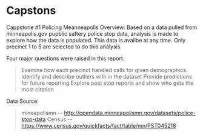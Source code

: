 
# Capstons
Cappstone #1 Policing Meanneapolis
Overview: Based on a data pulled from minneapolis.gov pupblic saftery police stop data, analysis is made to explore how the data is populated. This data is availbe at any time. Only precinct 1 to 5 are selected to do this analysis. 

Four major questions were raised in this report.

  > Examine how each precinct handled calls for given demographics.
  > Identify and describe outliers with in the dataset
  > Provide predictions for future reporting
  > Explore post stop reports and show who gets the most citation
  
  Data Source: 
  > mineapolismn -- http://opendata.minneapolismn.gov/datasets/police-stop-data
  > Census --  https://www.census.gov/quickfacts/fact/table/mn/PST045218
